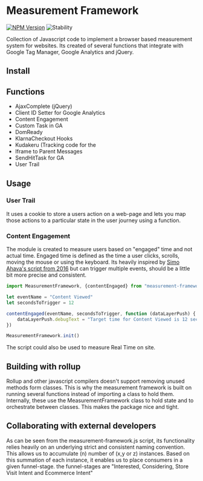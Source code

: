 Measurement Framework
=======
[![NPM Version][npm-image]][npm-url]
![Stability][stability-image]

Collection of Javascript code to implement a browser based measurement
system for websites. Its created of several functions that integrate
with Google Tag Manager, Google Analytics and jQuery.



## Install



## Functions
* AjaxComplete (jQuery)
* Client ID Setter for Google Analytics
* Content Engagement
* Custom Task in GA
* DomReady
* KlarnaCheckout Hooks
* Kudakeru (Tracking code for the
* Iframe to Parent Messages
* SendHitTask for GA
* User Trail


## Usage


### User Trail
It uses a cookie to store a users action on a web-page and lets you map
those actions to a particular state in the user journey using a function.

### Content Engagement
The module is created to measure users based on "engaged" time and not actual
time. Engaged time is defined as the time a user clicks, scrolls, moving the mouse
or using the keyboard. Its heavily inspired by 
[Simo Ahava's script from 2016](https://www.simoahava.com/analytics/track-content-engagement-via-gtm/) but can
trigger multiple events, should be a little bit more precise and consistent.

```javascript
import MeasurementFramework, {contentEngaged} from "measurement-framework"

let eventName = "Content Viewed"
let secondsToTrigger = 12 

contentEngaged(eventName, secondsToTrigger, function (dataLayerPush) {
    dataLayerPush.debugText = "Target time for Content Viewed is 12 seconds."
})

MeasurementFramework.init()
```

The script could also be used to measure Real Time on site. 


## Building with rollup
Rollup and other javascript compilers doesn't support removing unused
methods form classes. This is why the measurement framework is built on
running several functions instead of importing a class to hold them.
Internally, these use the MeasurementFramework class to hold state and
to orchestrate between classes. This makes the package nice and tight.

[npm-image]: https://img.shields.io/npm/v/measurement-framework.svg
[npm-url]: https://npmjs.org/package/measurement-framework
[stability-image]: https://img.shields.io/badge/stability-experimental-orange.svg
[stability-url]: https://github.com/mijohansen/measurement-framework


## Collaborating with external developers
As can be seen from the measurement-framework.js script, its functionality relies heavily on an underlying strict and consistent
naming convention. This allows us to accumulate (n) number of (x,y or z) instances.
Based on this summation of each instance, it enables us to place consumers in a given funnel-stage.
the funnel-stages are "Interested, Considering, Store Visit Intent and Ecommerce Intent"